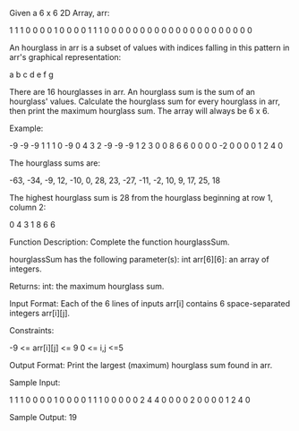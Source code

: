 Given a 6 x 6 2D Array, arr:

1 1 1 0 0 0
0 1 0 0 0 0
1 1 1 0 0 0
0 0 0 0 0 0
0 0 0 0 0 0
0 0 0 0 0 0

An hourglass in arr is a subset of values with indices falling in this pattern in
arr's graphical representation:

a b c
  d
e f g

There are 16 hourglasses in arr. An hourglass sum is the sum of an hourglass' values.
Calculate the hourglass sum for every hourglass in arr, then print the maximum hourglass sum.
The array will always be 6 x 6.

Example:

-9 -9 -9  1  1  1
 0 -9  0  4  3  2
-9 -9 -9  1  2  3
 0  0  8  6  6  0
 0  0  0 -2  0  0
 0  0  1  2  4  0

The  hourglass sums are:

-63, -34, -9, 12,
-10,   0, 28, 23,
-27, -11, -2, 10,
  9,  17, 25, 18

The highest hourglass sum is 28 from the hourglass beginning at row 1, column 2:

0 4 3
  1
8 6 6

Function Description: Complete the function hourglassSum.

hourglassSum has the following parameter(s): int arr[6][6]: an array of integers.

Returns: int: the maximum hourglass sum.

Input Format: Each of the 6 lines of inputs arr[i] contains 6 space-separated integers arr[i][j].

Constraints:

-9 <= arr[i][j] <= 9
 0 <= i,j <=5

Output Format: Print the largest (maximum) hourglass sum found in arr.

Sample Input:

1 1 1 0 0 0
0 1 0 0 0 0
1 1 1 0 0 0
0 0 2 4 4 0
0 0 0 2 0 0
0 0 1 2 4 0

Sample Output: 19
